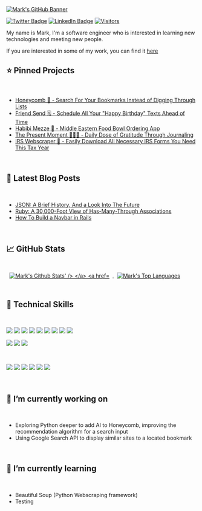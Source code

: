 [![Mark's GitHub Banner](https://imgur.com/A1xunAt.gif)](https://markghaida.com)

[![Twitter Badge](https://img.shields.io/badge/Twitter-Profile-informational?style=flat&logo=twitter&color=1CA2F1)](https://twitter.com/markghaida)
[![LinkedIn Badge](https://img.shields.io/badge/LinkedIn-Profile-informational?style=flat&logo=linkedin&color=0D76A8)](https://www.linkedin.com/in/mark-ghaida/)
[![Visitors](https://visitor-badge.glitch.me/badge?page_id=markghaida.markghaida)](https://markghaida.com)

My name is Mark, I'm a software engineer who is interested in learning new technologies and meeting new people.

If you are interested in some of my work, you can find it [here](https://markghaida.com)

## ⭐️ Pinned Projects

<br>

- [Honeycomb 🐝 - Search For Your Bookmarks Instead of Digging Through Lists](https://github.com/markghaida/voronoi-frontend-)
- [Friend Send 🗓 - Schedule All Your "Happy Birthday" Texts Ahead of Time](https://github.com/DanielYankiver/Forget-Me-Not)
- [Habibi Mezze 🧆 - Middle Eastern Food Bowl Ordering App](https://github.com/markghaida/Mezze_Back_End)
- [The Present Moment 🧘🏽‍♂️ - Daily Dose of Gratitude Through Journaling](https://github.com/markghaida/daily-focus-frontend)
- [IRS Webscraper 🏦 - Easily Download All Necessary IRS Forms You Need This Tax Year](https://github.com/markghaida/irs_scraper) 

<br>

## 📝 Latest Blog Posts

<br>

- [JSON: A Brief History, And a Look Into The Future](https://markghaida.medium.com/how-to-set-up-an-api-fetch-request-in-rails-3798ad10f079)
- [Ruby: A 30,000-Foot View of Has-Many-Through Associations](https://markghaida.medium.com/ruby-a-30-000-foot-view-of-has-many-through-associations-a4395ec20732)
- [How To Build a Navbar in Rails](https://markghaida.medium.com/how-to-create-a-simple-navigation-bar-in-a-rails-application-using-css-87ecf175aad)

<br>

## &#x1f4c8; GitHub Stats

<br>

<a href="https://github.com/markghaida">
  <img align="center" style="margin:0.5rem" src="https://github-readme-stats.vercel.app/api?username=markghaida&theme=vue&show_icons=true&count_private=true" alt="Mark's Github Stats' />
</a>

<a href="https://github.com/markghaida">
  <img align="center" style="margin:0.5rem" src="https://github-readme-stats.vercel.app/api/top-langs/?username=markghaida&langs_count=4&layout=compact&theme=vue" alt="Mark's Top Languages" />
</a>

<br>
<br>

## 💼 Technical Skills

<br>

![](https://img.shields.io/badge/Code-React-informational?style=flat&logo=react&color=61DAFB)
![](https://img.shields.io/badge/Code-JavaScript-informational?style=flat&logo=JavaScript&color=F7DF1E)
![](https://img.shields.io/badge/Code-Ruby-informational?style=flat&logo=Ruby&color=CC342D)
![](https://img.shields.io/badge/Code-Ruby_on_Rails-informational?style=flat&logo=Ruby-On-Rails&color=CC0000)
![](https://img.shields.io/badge/Code-HTML5-informational?style=flat&logo=HTML5&color=E34F26)
![](https://img.shields.io/badge/Code-PostgreSQL-informational?style=flat&logo=PostgreSQL&color=336791)
![](https://img.shields.io/badge/Code-SQLite-informational?style=flat&logo=SQLite&color=003B57)
![](https://img.shields.io/badge/Code-Python-informational?style=flat&logo=Python&color=E10098)
![](https://img.shields.io/badge/Code-Selenium-informational?style=flat&logo=Selenium&color=E34F26)
<br>

![](https://img.shields.io/badge/Style-Bootstrap-informational?style=flat&logo=Bootstrap&color=7952B3)
![](https://img.shields.io/badge/Style-Sass-informational?style=flat&logo=Sass&color=CC6699)
![](https://img.shields.io/badge/Style-CSS3-informational?style=flat&logo=CSS3&color=1572B6)

<br>

![](https://img.shields.io/badge/Tools-NPM-informational?style=flat&logo=NPM&color=CB3837)
![](https://img.shields.io/badge/Tools-Postman-informational?style=flat&logo=Postman&color=FF6C37)
![](https://img.shields.io/badge/Tools-Git-informational?style=flat&logo=Git&color=F05032)
![](https://img.shields.io/badge/Tools-GitHub-informational?style=flat&logo=GitHub&color=181717)
![](https://img.shields.io/badge/Tools-Heroku-informational?style=flat&logo=Heroku&color=430098)
![](https://img.shields.io/badge/Tools-Netlify-informational?style=flat&logo=netlify&color=00C7B7)

<br>

## 🔭 I’m currently working on

<br>

- Exploring Python deeper to add AI to Honeycomb, improving the recommendation algorithm for a search input
- Using Google Search API to display similar sites to a located bookmark

<br>

## 🌱 I’m currently learning

<br>

- Beautiful Soup (Python Webscraping framework)
- Testing

<br>

